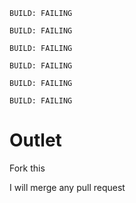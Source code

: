 `BUILD: FAILING`


`BUILD: FAILING`


`BUILD: FAILING`


`BUILD: FAILING`


`BUILD: FAILING`


`BUILD: FAILING`


# Outlet
Fork this

I will merge any pull request
